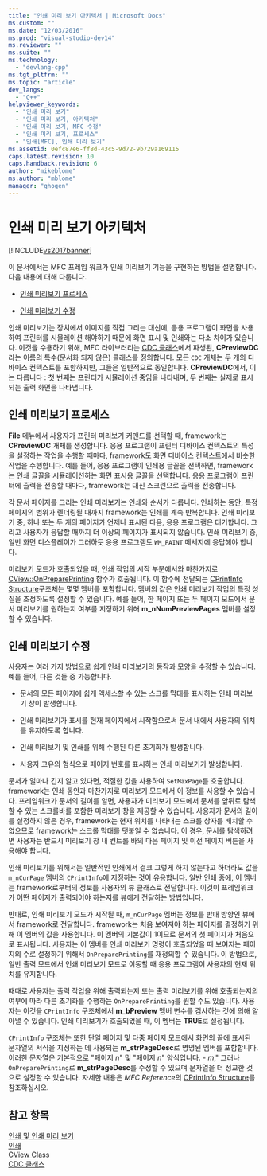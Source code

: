 ```yaml
---
title: "인쇄 미리 보기 아키텍처 | Microsoft Docs"
ms.custom: ""
ms.date: "12/03/2016"
ms.prod: "visual-studio-dev14"
ms.reviewer: ""
ms.suite: ""
ms.technology: 
  - "devlang-cpp"
ms.tgt_pltfrm: ""
ms.topic: "article"
dev_langs: 
  - "C++"
helpviewer_keywords: 
  - "인쇄 미리 보기"
  - "인쇄 미리 보기, 아키텍처"
  - "인쇄 미리 보기, MFC 수정"
  - "인쇄 미리 보기, 프로세스"
  - "인쇄[MFC], 인쇄 미리 보기"
ms.assetid: 0efc87e6-ff8d-43c5-9d72-9b729a169115
caps.latest.revision: 10
caps.handback.revision: 6
author: "mikeblome"
ms.author: "mblome"
manager: "ghogen"
---
```

# 인쇄 미리 보기 아키텍처
[!INCLUDE[vs2017banner](../assembler/inline/includes/vs2017banner.md)]

이 문서에서는 MFC 프레임 워크가 인쇄 미리보기 기능을 구현하는 방법을 설명합니다.  다음 내용에 대해 다룹니다.  
  
-   [인쇄 미리보기 프로세스](#_core_the_print_preview_process)  
  
-   [인쇄 미리보기 수정](#_core_modifying_print_preview)  
  
 인쇄 미리보기는 장치에서 이미지를 직접 그리는 대신에, 응용 프로그램이 화면을 사용하여 프린터를 시뮬레이션 해야하기 때문에 화면 표시 및 인쇄와는 다소 차이가 있습니다.  이것을 수용하기 위해, MFC 라이브러리는 [CDC 클래스](../mfc/reference/cdc-class.md)에서 파생된, **CPreviewDC**라는 이름의 특수\(문서화 되지 않은\) 클래스를 정의합니다.  모든 `CDC` 개체는 두 개의 디바이스 컨텍스트를 포함하지만, 그들은 일반적으로 동일합니다.  **CPreviewDC**에서, 이는 다릅니다 : 첫 번째는 프린터가 시뮬레이션 중임을 나타내며, 두 번째는 실제로 표시되는 출력 화면을 나타냅니다.  
  
##  <a name="_core_the_print_preview_process"></a> 인쇄 미리보기 프로세스  
 **File** 메뉴에서 사용자가 프린터 미리보기 커맨드를 선택할 때, framework는 **CPreviewDC** 개체를 생성합니다.  응용 프로그램이 프린터 디바이스 컨텍스트의 특성을 설정하는 작업을 수행할 때마다, framework도 화면 디바이스 컨텍스트에서 비슷한 작업을 수행합니다.  예를 들어, 응용 프로그램이 인쇄용 글꼴을 선택하면, framework는 인쇄 글꼴을 시뮬레이션하는 화면 표시용 글꼴을 선택합니다.  응용 프로그램이 프린터에 출력을 전송할 때마다, framework는 대신 스크린으로 출력을 전송합니다.  
  
 각 문서 페이지를 그리는 인쇄 미리보기는 인쇄와 순서가 다릅니다.  인쇄하는 동안, 특정 페이지의 범위가 렌더링될 때까지 framework는 인쇄를 계속 반복합니다.  인쇄 미리보기 중, 하나 또는 두 개의 페이지가 언제나 표시된 다음, 응용 프로그램은 대기합니다. 그리고 사용자가 응답할 때까지 더 이상의 페이지가 표시되지 않습니다.  인쇄 미리보기 중, 일반 화면 디스플레이가 그러하듯 응용 프로그램도 `WM_PAINT` 메세지에 응답해야 합니다.  
  
 미리보기 모드가 호출되었을 때, 인쇄 작업의 시작 부분에서와 마찬가지로 [CView::OnPreparePrinting](../Topic/CView::OnPreparePrinting.md) 함수가 호출됩니다.  이 함수에 전달되는 [CPrintInfo Structure](../mfc/reference/cprintinfo-structure.md)구조체는 몇몇 멤버를 포함합니다. 멤버의 값은 인쇄 미리보기 작업의 특정 성질을 조정하도록 설정할 수 있습니다.  예를 들어, 한 페이지 또는 두 페이지 모드에서 문서 미리보기를 원하는지 여부를 지정하기 위해 **m\_nNumPreviewPages** 멤버를 설정할 수 있습니다.  
  
##  <a name="_core_modifying_print_preview"></a> 인쇄 미리보기 수정  
 사용자는 여러 가지 방법으로 쉽게 인쇄 미리보기의 동작과 모양을 수정할 수 있습니다.  예를 들어, 다른 것들 중 가능합니다.  
  
-   문서의 모든 페이지에 쉽게 액세스할 수 있는 스크롤 막대를 표시하는 인쇄 미리보기 창이 발생합니다.  
  
-   인쇄 미리보기가 표시를 현재 페이지에서 시작함으로써 문서 내에서 사용자의 위치를 유지하도록 합니다.  
  
-   인쇄 미리보기 및 인쇄를 위해 수행된 다른 초기화가 발생합니다.  
  
-   사용자 고유의 형식으로 페이지 번호를 표시하는 인쇄 미리보기가 발생합니다.  
  
 문서가 얼마나 긴지 알고 있다면, 적절한 값을 사용하여 `SetMaxPage`를 호출합니다. framework는 인쇄 동안과 마찬가지로 미리보기 모드에서 이 정보를 사용할 수 있습니다.  프레임워크가 문서의 길이를 알면, 사용자가 미리보기 모드에서 문서를 앞뒤로 탐색할 수 있는 스크롤바를 포함한 미리보기 창을 제공할 수 있습니다.  사용자가 문서의 길이를 설정하지 않은 경우, framework는 현재 위치를 나타내는 스크롤 상자를 배치할 수 없으므로 framework는 스크롤 막대를 덧붙일 수 없습니다.  이 경우, 문서를 탐색하려면 사용자는 반드시 미리보기 창 내 컨트롤 바의 다음 페이지 및 이전 페이지 버튼을 사용해야 합니다.  
  
 인쇄 미리보기를 위해서는 일반적인 인쇄에서 결코 그렇게 하지 않는다고 하더라도 값을 `m_nCurPage` 멤버의 `CPrintInfo`에 지정하는 것이 유용합니다.  일반 인쇄 중에, 이 멤버는 framework로부터의 정보를 사용자의 뷰 클래스로 전달합니다.  이것이 프레임워크가 어떤 페이지가 출력되어야 하는지를 뷰에게 전달하는 방법입니다.  
  
 반대로, 인쇄 미리보기 모드가 시작될 때, `m_nCurPage` 멤버는 정보를 반대 방향인 뷰에서 framework로 전달합니다.  framework는 처음 보여져야 하는 페이지를 결정하기 위해 이 멤버의 값을 사용합니다.  이 멤버의 기본값이 1이므로 문서의 첫 페이지가 처음으로 표시됩니다.  사용자는 이 멤버를 인쇄 미리보기 명령이 호출되었을 때 보여지는 페이지의 수로 설정하기 위해서 `OnPreparePrinting`를 재정의할 수 있습니다.  이 방법으로, 일반 출력 모드에서 인쇄 미리보기 모드로 이동할 때 응용 프로그램이 사용자의 현재 위치를 유지합니다.  
  
 때때로 사용자는 출력 작업을 위해 출력되는지 또는 출력 미리보기를 위해 호출되는지의 여부에 따라 다른 초기화를 수행하는  `OnPreparePrinting`를 원할 수도 있습니다.  사용자는 이것을 `CPrintInfo` 구조체에서 **m\_bPreview** 멤버 변수를 검사하는 것에 의해 알아낼 수 있습니다.  인쇄 미리보기가 호출되었을 때, 이 멤버는 **TRUE**로 설정됩니다.  
  
 `CPrintInfo` 구조체는 또한 단일 페이지 및 다중 페이지 모드에서 화면의 끝에 표시된 문자열의 서식을 지정하는 데 사용되는 **m\_strPageDesc**로 명명된 멤버를 포함합니다.  이러한 문자열은 기본적으로 "페이지 *n*" 및 "페이지 *n*" 양식입니다.   \- *m*," 그러나 `OnPreparePrinting`로 **m\_strPageDesc**를 수정할 수 있으며 문자열을 더 정교한 것으로 설정할 수 있습니다.  자세한 내용은 *MFC Reference*의 [CPrintInfo Structure](../mfc/reference/cprintinfo-structure.md)를 참조하십시오.  
  
## 참고 항목  
 [인쇄 및 인쇄 미리 보기](../mfc/printing-and-print-preview.md)   
 [인쇄](../mfc/printing.md)   
 [CView Class](../mfc/reference/cview-class.md)   
 [CDC 클래스](../mfc/reference/cdc-class.md)